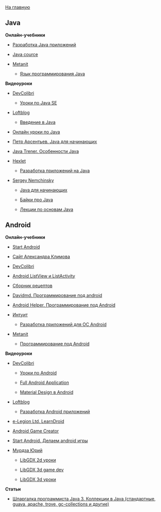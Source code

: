 [На главную](README.md)


## Java


**Онлайн-учебники**

- [Разработка Java приложений](http://it-simulator.com/site/article?execution=e2s1&id=1)

- [Java cource](http://java-course.ru/begin/)

- [Metanit](http://metanit.com/)

  * [Язык программирования Java](http://metanit.com/java/tutorial/)


**Видеоуроки**

- [DevColibri](https://www.youtube.com/user/devcolibri/playlists)

  * [Уроки по Java SE](https://www.youtube.com/playlist?list=PLIU76b8Cjem48KXIy83YIm-QM6SwvzjQd)

- [Loftblog](http://loftblog.ru/courses/)

  * [Введение в Java](http://loftblog.ru/category/courses/vvedenie-v-java/)

- [Онлайн уроки по Java](https://www.youtube.com/user/ytkach/playlists)

- [Петр Арсентьев. Java для начинающих](https://www.youtube.com/playlist?list=PLW8mAQ8rFUhKFkuXDTb3PT1GKz0T-lCv6)

- [Java Trener. Особенности Java](https://www.youtube.com/playlist?list=PLSx6j6l70HPomStHjfE8irPNdVPiLHyo6)

- [Hexlet](https://www.youtube.com/user/HexletUniversity/playlists)

  * [Разработка приложений на Java](https://www.youtube.com/playlist?list=PLo6puixMwuSOYI4rSS3rjiYr61wSxt_oo)

- [Sergey Nemchinsky](https://www.youtube.com/user/pro100fox2/featured)

  * [Java для начинающих](https://www.youtube.com/playlist?list=PLmqFxxywkatR3qNmxqcFIHF9MN2-_eteU)

  * [Байки про Java](https://www.youtube.com/playlist?list=PLmqFxxywkatSezlaoxwFbdBBnAk_JJ__5)

  * [Лекции по основам Java](https://www.youtube.com/playlist?list=PLmqFxxywkatRQsM9u0p-6-vvzlJgnVwKE)



## Android


**Онлайн-учебники**

- [Start Android](http://startandroid.ru/ru/uroki/vse-uroki-spiskom.html)

- [Сайт Александра Климова](http://developer.alexanderklimov.ru/android/)

- [DevColibri](http://devcolibri.com)

- [Android ListView и ListActivity](http://www.vitalinvent.com/home/java/97-androidlistviewandlistactivitytutorial.html)

- [Сборник рецептов](http://codearticles.ru/catalogs/540)

- [Davidmd. Программирование под android](http://davidmd.ru/%D1%83%D1%80%D0%BE%D0%BA%D0%B8-%D0%BF%D0%BE-android/)

- [Android Helper. Программирование под Android](http://android-helper.com.ua/android-lessons/)

- [Интуит](http://www.intuit.ru/studies/courses)

  * [Разработка приложений для ОС Android](http://www.intuit.ru/studies/courses/3703/945/info)

- [Metanit](http://metanit.com/)

  * [Программирование под Android](http://metanit.com/java/android/index.php)


**Видеоуроки**

- [DevColibri](https://www.youtube.com/user/devcolibri/playlists)

  * [Уроки по Android](https://www.youtube.com/playlist?list=PLIU76b8Cjem7oSU18zTKNfsyzrmf3Zubl)

  * [Full Android Application](https://www.youtube.com/playlist?list=PLIU76b8Cjem54jkj0XtCAp8JqZooY_eBI)

  * [Material Design в Android](https://www.youtube.com/playlist?list=PLIU76b8Cjem7x0Ot_d0Z1nIq1Mk3PUW_Q)

- [Loftblog](http://loftblog.ru/courses/)

  * [Разработка Android приложений](http://loftblog.ru/category/courses/razrabotka-android-prilozhenij/)

- [e-Legion Ltd. LearnDroid](https://www.youtube.com/playlist?list=PLufI-p7bsMuRbTCnsoLrN6rWDl8MQ_TMM)

- [Android Game Creator](https://www.youtube.com/user/androidgamecreator/videos)

- [Start Android. Делаем android игры](https://www.youtube.com/playlist?list=PLyfVjOYzujuisikez6McGsBtKviTa_lty)

- [Мурдза Юрий](https://www.youtube.com/channel/UCESfDwV_FagagN1HJcwlL5w)

  * [LibGDX 2d уроки](https://www.youtube.com/playlist?list=PL6nuOFXWusdGRBRRarMR5ydGq0RkUoFju)

  * [LibGDX 3d game dev](https://www.youtube.com/playlist?list=PL6nuOFXWusdHD6M8aiouF-uPVl0lITrP8)

  * [LibGDX 3d уроки](https://www.youtube.com/playlist?list=PL6nuOFXWusdFhgWKPfq__8o0SAHKJVfUw)



**Статьи**

- [Шпаргалка программиста Java 3. Коллекции в Java (стандартные, guava, apache, trove, gc-collections и другие)](http://habrahabr.ru/company/luxoft/blog/256877/)
